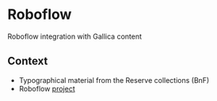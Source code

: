 # Roboflow
Roboflow integration with Gallica content

## Context
- Typographical material from the Reserve collections (BnF)
- Roboflow [project](https://app.roboflow.com/snooptypo)

##
